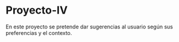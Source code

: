 # Proyecto-IV
En este proyecto se pretende dar sugerencias al usuario según sus preferencias y el contexto. 